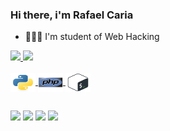 ### Hi there, i'm Rafael Caria

- 👨🏻‍💻 I'm student of Web Hacking

<div>
  <a href="https://github.com/rafaelcaria">
  <img height="180em" src="https://github-readme-stats.vercel.app/api?username=rafaelcaria&show_icons=true&theme=dark&include_all_commits=true&count_private=true"/>
  <img height="180em" src="https://github-readme-stats.vercel.app/api/top-langs/?username=rafaelcaria&layout=compact&langs_count=16&theme=dark"/>
</div>
 
<div style="display: inline_block"><br>
  <img align="center" alt="Rafael-PYTHON" height="30" width="40" src="https://raw.githubusercontent.com/devicons/devicon/master/icons/python/python-original.svg">
  <img align="center" alt="Rafael-PHP" height="30" width="40" src="https://raw.githubusercontent.com/devicons/devicon/master/icons/php/php-original.svg">
  <img align="center" alt="Rafael-BASH" height="30" width="40" src="https://raw.githubusercontent.com/devicons/devicon/master/icons/bash/bash-original.svg">
</div>
  
##
<div>
<a href="https://www.linkedin.com/in/rafael-caria-000839182" target="_blank"><img src="https://img.shields.io/badge/LinkedIn-0077B5?style=for-the-badge&logo=linkedin&logoColor=white" target="_blank"></a>
<a href="https://medium.com/@rafaelcaria
" target="_blank"><img src="https://img.shields.io/badge/Medium-12100E?style=for-the-badge&logo=medium&logoColor=white" target="_blank"></a>
<a href="https://www.instagram.com/caria_rafael" target="_blank"><img src="https://img.shields.io/badge/Instagram-E4405F?style=for-the-badge&logo=instagram&logoColor=white" target="_blank"></a>
<a href="https://app.intigriti.com/profile/rafaelcaria" target="_blank"><img height="30" widith="80"  src="https://www.intigriti.com/assets/img/intigriti/intigriti-full-logo-black-kpotnx.svg" target="_blank"></a>
</div>
